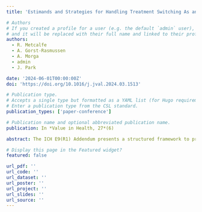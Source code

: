 ```yaml
---
title: 'Estimands and Strategies for Handling Treatment Switching As an Intercurrent Event in Evidence Synthesis of Randomized Clinical Trials in Oncology'

# Authors
# If you created a profile for a user (e.g. the default `admin` user), write the username (folder name) here
# and it will be replaced with their full name and linked to their profile.
authors:
  - R. Metcalfe
  - A. Gorst-Rasmussen
  - A. Morga
  - admin
  - J. Park

date: '2024-06-01T00:00:00Z'
doi: 'https://doi.org/10.1016/j.jval.2024.03.1513'

# Publication type.
# Accepts a single type but formatted as a YAML list (for Hugo requirements).
# Enter a publication type from the CSL standard.
publication_types: ['paper-conference']

# Publication name and optional abbreviated publication name.
publication: In *Value in Health, 27*(6)

abstract: The ICH E9(R1) Addendum presents a structured framework to promote clear description of targeted treatment effects (estimands). Notably, it points to the need to specify events that may affect the interpretation of outcomes (i.e., intercurrent events; ICEs) and strategies to handle these events. Compared to estimands for trial planning, there is limited discussion of estimands in the context of evidence synthesis. Here, we review current practices of how treatment switching, a common ICE in oncology, is handled in evidence synthesis. We conducted a comprehensive review of the Cochrane Library for meta-analyses and network meta-analyses (NMAs) of immuno-, targeted, hormone, and other novel oncology therapies. Dates were restricted to 2021 and onwards to allow time for adoption of the 2019 addendum. Outcomes of interest included progression-free survival (PFS) and overall survival (OS). Information on treatment switching and analytic strategies in evidence synthesis were extracted. Out of 1,180 oncology reviews published in Cochrane Library since 2021, eleven met criteria for inclusion (eight meta-analyses and three NMAs). Only five reviews acknowledged treatment switching and other ICEs outside of cross-over trials. No reviews accounted for different targeted estimands or definitions of PFS and OS in their analyses. Only one review reported the rate of treatment switching and median OS to aid the interpretation of results. The ICH E9(R1) Addendum explicitly notes that integration of data from multiple trials without consideration and specification of the estimand, including the ICE handling, can be misleading. However, most meta-analyses and NMAs reviewed failed to account for important ICEs and none implemented measures to address potential bias introduced by combining findings from trials with different estimands. There is a need for evaluation of the impact of pooling different estimands in evidence synthesis and guidance on how to conduct evidence synthesis under ICH E9(R1).

# Display this page in the Featured widget?
featured: false

url_pdf: ''
url_code: ''
url_dataset: ''
url_poster: ''
url_project: ''
url_slides: ''
url_source: ''
---
```

